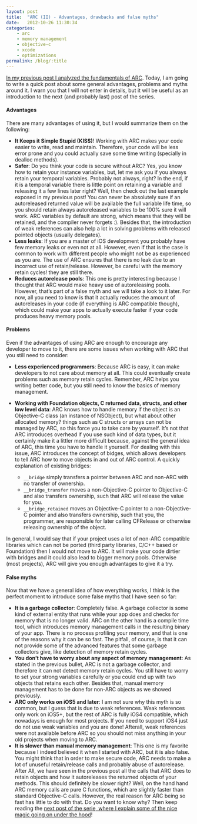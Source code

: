 ```yaml
---
layout: post
title:  "ARC (II) - Advantages, drawbacks and false myths"
date:   2012-10-26 11:30:34
categories: 
    - arc
    - memory management
    - objective-c
    - xcode
    - optimizations
permalink: /blog/:title
---
```


[In my previous post I analyzed the fundamentals of ARC](./21-ARC-I-Introduction-to-ARC-and-how-it-works-internally). Today, I am going to write a quick post about some general advantages, problems and myths around it. I warn you that I will not enter in details, but it will be useful as an introduction to the next (and probably last) post of the series. 

#### Advantages

There are many advantages of using it, but I would summarize them on the following:

*   **It Keeps it Simple Stupid (KISS)**! Working with ARC makes your code easier to write, read and maintain. Therefore, your code will be less error prone and you could actually save some time writing (specially in dealloc methods).
*   **Safer**: Do you think your code is secure without ARC? Yes, you know how to retain your instance variables, but, let me ask you if you always retain your temporal variables. Probably not always, right? In the end, if it is a temporal variable there is little point on retaining a variable and releasing it a few lines later right? Well, then check out the last example exposed in my previous post! You can never be absolutely sure if an autoreleased returned value will be available the full variable life time, so you should retain always autoreleased variables to be 100% sure it will work. ARC variables by default are strong, which means that they will be retained, and the compiler never forgets :). Besides that, the introduction of weak references can also help a lot in solving problems with released pointed objects (usually delegates).
*   **Less leaks**: If you are a master of iOS development you probably have few memory leaks or even not at all. However, even if that is the case is common to work with different people who might not be as experienced as you are. The use of ARC ensures that there is no leak due to an incorrect use of retain/release. However, be careful with the memory retain cycles! they are still there. 
*   **Reduces autorelease pools**: This one is pretty interesting because I thought that ARC would make heavy use of autoreleasing pools. However, that’s part of a false myth and we will take a look to it later. For now, all you need to know is that it actually reduces the amount of autoreleases in your code (if everything is ARC compatible though), which could make your apps to actually execute faster if your code produces heavy memory pools.

#### Problems

Even if the advantages of using ARC are enough to encourage any developer to move to it, there are some issues when working with ARC that you still need to consider:

*   **Less experienced programmers**: Because ARC is easy, it can make developers to not care about memory at all. This could eventually create problems such as memory retain cycles. Remember, ARC helps you writing better code, but you still need to know the basics of memory management.
*   **Working with Foundation objects, C returned data, structs, and other low level data**: ARC knows how to handle memory if the object is an Objective-C class (an instance of NSObject), but what about other allocated memory? things such as C structs or arrays can not be managed by ARC, so this force you to take care by yourself. It’s not that ARC introduces overhead if you use such kind of data types, but it certainly make it a littler more difficult because, against the general idea of ARC, this time you have to handle it yourself. For dealing with this issue, ARC introduces the concept of bidges, which allows developers to tell ARC how to move objects in and out of ARC control. A quickly explanation of existing bridges:

    *   `__bridge` simply transfers a pointer between ARC and non-ARC with no transfer of ownership.
    *   `__bridge_transfer` moves a non-Objective-C pointer to Objective-C and also transfers ownership, such that ARC will release the value for you.
    *   `__bridge_retained` moves an Objective-C pointer to a non-Objective-C pointer and also transfers ownership, such that you, the programmer, are responsible for later calling CFRelease or otherwise releasing ownership of the object.

In general, I would say that if your project uses a lot of non-ARC compatible libraries which can not be ported (third party libraries, C/C++ based or Foundation) then I would not move to ARC. It will make your code dirtier with bridges and it could also lead to bigger memory pools. Otherwise (most projects), ARC will give you enough advantages to give it a try.

#### False myths

Now that we have a general idea of how everything works, I think is the perfect moment to introduce some false myths that I have seen so far:

*   **It is a garbage collector**: Completely false. A garbage collector is some kind of external entity that runs while your app does and checks for memory that is no longer valid. ARC on the other hand is a compile time tool, which introduces memory management calls in the resulting binary of your app. There is no process profiling your memory, and that is one of the reasons why it can be so fast. The pitfall, of course, is that it can not provide some of the advanced features that some garbage collectors give, like detection of memory retain cycles.
*   **You don’t have to worry about any aspect of memory management**: As stated in the previous bullet, ARC is not a garbage collector, and therefore it can not detect memory retain cycles. You still have to worry to set your strong variables carefully or you could end up with two objects that retains each other. Besides that, manual memory management has to be done for non-ARC objects as we showed previously.
*   **ARC only works on iOS5 and later**: I am not sure why this myth is so common, but I guess that is due to weak references. Weak references only work on iOS5+, but the rest of ARC is fully iOS4 compatible, which nowadays is enough for most projects. If you need to support iOS4 just do not use weak variables and you are done! Afterall, weak references were not available before ARC so you should not miss anything in your old projects when moving to ARC.
*   **It is slower than manual memory management**: This one is my favorite because I indeed believed it when I started with ARC, but it is also false. You might think that in order to make secure code, ARC needs to make a lot of unuseful retain/release calls and probably abuse of autorelease. After All, we have seen in the previous post all the calls that ARC does to retain objects and how it autoreleases the returned objects of your methods. This should definitely be slower right? Well, on the hand hand ARC memory calls are pure C functions, which are slightly faster than standard Objective-C calls. However, the real reason for ARC being so fast has little to do with that. Do you want to know why? Then keep reading the [next post of the serie, where I explain some of the nice magic going on under the hood](./23-ARC-III-ARC-Optimizations)!